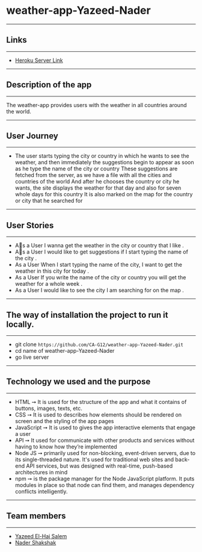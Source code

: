 # weather-app-Yazeed-Nader
---

## Links
---
- [Heroku Server Link](https://weather-app-yazeed-nader-ca12.herokuapp.com/)

---

## Description of the app
---
The weather-app provides users with the weather in all countries around the world.

---

## User Journey
---
- The user starts typing the city or country in which he wants to see the weather, and then immediately the suggestions begin to appear as soon as he type the name of the city or country
These suggestions are fetched from the server, as we have a file with all the cities and countries of the world
And after he chooses the country or city he wants, the site displays the weather for that day and also for seven whole days for this country
It is also marked on the map for the country or city that he searched for

---

## User Stories
---
- Aِs a User I wanna get the weather in the city or country that I like .
- Aِs a User I would like to get suggestions if I start typing the name of the city .
- As a User When I start typing the name of the city, I want to get the weather in this city for today .
- As a User If you write the name of the city or country you will get the weather for a whole week .
- As a User I would like to see the city I am searching for on the map .

---



## The way of installation the project to run it locally.
---
- git clone `https://github.com/CA-G12/weather-app-Yazeed-Nader.git`
- cd name of weather-app-Yazeed-Nader
- go live server
---

## Technology we used and the purpose
---
- HTML ➙ It is used for the structure of the app and what it contains of buttons, images, texts, etc.
- CSS ➙ It is used to describes how elements should be rendered on screen and the styling of the app pages
- JavaScript ➙ It is used to gives the app interactive elements that engage a user
- API ➙ It used for communicate with other products and services without having to know how they’re implemented
- Node JS ➙ primarily used for non-blocking, event-driven servers, due to its single-threaded nature. It's used for traditional web sites and back-end API services, but was designed with real-time, push-based architectures in mind
- npm ➙ is the package manager for the Node JavaScript platform. It puts modules in place so that node can find them, and manages dependency conflicts intelligently.
 
---
  ## Team members
---

- [Yazeed El-Haj Salem](https://github.com/ysalem-dev-89)
- [Nader Shakshak](https://github.com/nadershakshak)

